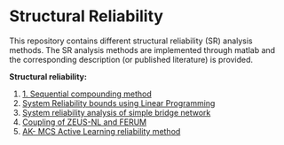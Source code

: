 # Structural Reliability
This repository contains different structural reliability (SR) analysis methods. The SR analysis methods are implemented through matlab and the corresponding description (or published literature) is provided.

**Structural reliability:**
1. [1. Sequential compounding method](https://github.com/nophibiton/StructuralReliability/tree/bb0938c7654242f49f815cec3f694f5aea7fa482/1.%20Sequential%20Compounding%20Method)
2. [System Reliability bounds using Linear Programming](https://github.com/nophibiton/Struct_Reliability/tree/main/system-reliability-using-LP)
3. [System reliability analysis of simple bridge network](https://github.com/nophibiton/Struct_Reliability/tree/main/a-simple-bridge-network-example)
4. [Coupling of ZEUS-NL and FERUM](https://github.com/nophibiton/Struct_Reliability/tree/main/ZEUS-NL-and-FERUM-coupling)
5. [AK- MCS Active Learning reliability method](https://github.com/nophibiton/Struct_Reliability/tree/main/AK_MCS)

